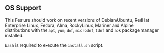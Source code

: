 

## OS Support

This Feature should work on recent versions of Debian/Ubuntu, RedHat Enterprise Linux, Fedora, Alma, RockyLinux,
Mariner and Alpine distributions with the `apt`, `yum`, `dnf`, `microdnf`, `tdnf` and `apk` package manager installed.

`bash` is required to execute the `install.sh` script.
